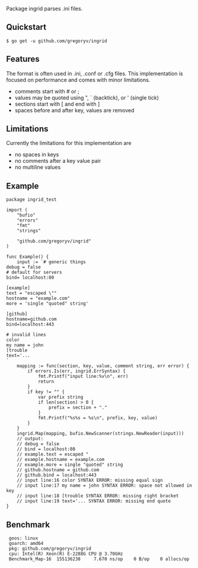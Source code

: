 <!-- GENERATED, DO NOT EDIT! See internal/updateReadme.go -->
Package ingrid parses .ini files.

## Quickstart

	$ go get -u github.com/gregoryv/ingrid

## Features

The format is often used in .ini, .conf or .cfg files. This
implementation is focused on performance and comes with minor
limitations.

  - comments start with # or ;
  - values may be quoted using ", ` (backtick), or ' (single tick)
  - sections start with [ and end with ]
  - spaces before and after key, values are removed

## Limitations

Currently the limitations for this implementation are

  - no spaces in keys
  - no comments after a key value pair
  - no multiline values

## Example

    package ingrid_test
    
    import (
    	"bufio"
    	"errors"
    	"fmt"
    	"strings"
    
    	"github.com/gregoryv/ingrid"
    )
    
    func Example() {
    	input := `# generic things
    debug = false
    # default for servers
    bind= localhost:80
    
    [example]
    text = "escaped \""
    hostname = "example.com"
    more = 'single "quoted" string'
    
    [github]
    hostname=github.com
    bind=localhost:443
    
    # invalid lines
    color
    my name = john
    [trouble
    text='...
    `
    	mapping := func(section, key, value, comment string, err error) {
    		if errors.Is(err, ingrid.ErrSyntax) {
    			fmt.Printf("input line:%v\n", err)
    			return
    		}
    		if key != "" {
    			var prefix string
    			if len(section) > 0 {
    				prefix = section + "."
    			}
    			fmt.Printf("%s%s = %s\n", prefix, key, value)
    		}
    	}
    	ingrid.Map(mapping, bufio.NewScanner(strings.NewReader(input)))
    	// output:
    	// debug = false
    	// bind = localhost:80
    	// example.text = escaped "
    	// example.hostname = example.com
    	// example.more = single "quoted" string
    	// github.hostname = github.com
    	// github.bind = localhost:443
    	// input line:16 color SYNTAX ERROR: missing equal sign
    	// input line:17 my name = john SYNTAX ERROR: space not allowed in key
    	// input line:18 [trouble SYNTAX ERROR: missing right bracket
    	// input line:19 text='... SYNTAX ERROR: missing end quote
    }

## Benchmark

     goos: linux
     goarch: amd64
     pkg: github.com/gregoryv/ingrid
     cpu: Intel(R) Xeon(R) E-2288G CPU @ 3.70GHz
     Benchmark_Map-16  155136238     7.670 ns/op    0 B/op    0 allocs/op

